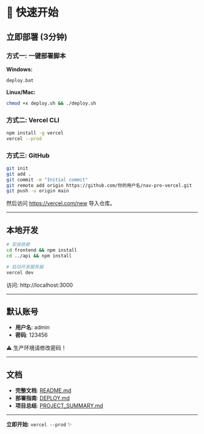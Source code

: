 # 🚀 快速开始

## 立即部署 (3分钟)

### 方式一: 一键部署脚本

**Windows:**
```cmd
deploy.bat
```

**Linux/Mac:**
```bash
chmod +x deploy.sh && ./deploy.sh
```

### 方式二: Vercel CLI

```bash
npm install -g vercel
vercel --prod
```

### 方式三: GitHub

```bash
git init
git add .
git commit -m "Initial commit"
git remote add origin https://github.com/你的用户名/nav-pro-vercel.git
git push -u origin main
```

然后访问 https://vercel.com/new 导入仓库。

---

## 本地开发

```bash
# 安装依赖
cd frontend && npm install
cd ../api && npm install

# 启动开发服务器
vercel dev
```

访问: http://localhost:3000

---

## 默认账号

- **用户名**: admin
- **密码**: 123456

⚠️ 生产环境请修改密码！

---

## 文档

- **完整文档**: [README.md](README.md)
- **部署指南**: [DEPLOY.md](DEPLOY.md)
- **项目总结**: [PROJECT_SUMMARY.md](PROJECT_SUMMARY.md)

---

**立即开始**: `vercel --prod` ✨
